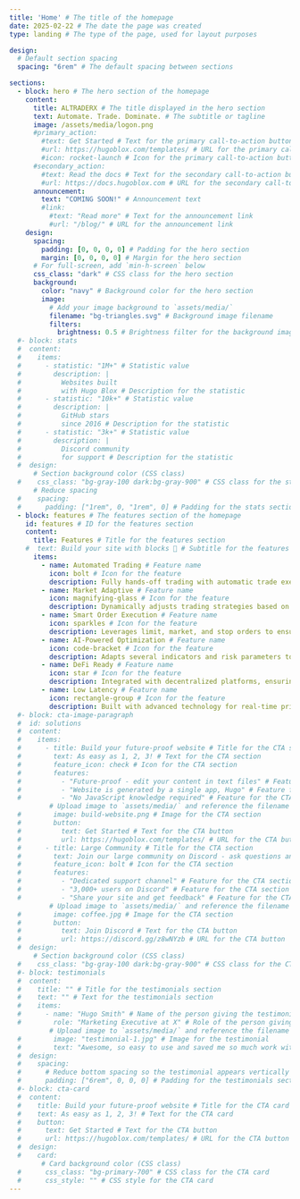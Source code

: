 ```yaml
---
title: 'Home' # The title of the homepage
date: 2025-02-22 # The date the page was created
type: landing # The type of the page, used for layout purposes

design:
  # Default section spacing
  spacing: "6rem" # The default spacing between sections

sections:
  - block: hero # The hero section of the homepage
    content:
      title: ALTRADERX # The title displayed in the hero section
      text: Automate. Trade. Dominate. # The subtitle or tagline
      image: /assets/media/logon.png
      #primary_action:
        #text: Get Started # Text for the primary call-to-action button
        #url: https://hugoblox.com/templates/ # URL for the primary call-to-action button
        #icon: rocket-launch # Icon for the primary call-to-action button
      #secondary_action:
        #text: Read the docs # Text for the secondary call-to-action button
        #url: https://docs.hugoblox.com # URL for the secondary call-to-action button
      announcement:
        text: "COMING SOON!" # Announcement text
        #link:
          #text: "Read more" # Text for the announcement link
          #url: "/blog/" # URL for the announcement link
    design:
      spacing:
        padding: [0, 0, 0, 0] # Padding for the hero section
        margin: [0, 0, 0, 0] # Margin for the hero section
      # For full-screen, add `min-h-screen` below
      css_class: "dark" # CSS class for the hero section
      background:
        color: "navy" # Background color for the hero section
        image:
          # Add your image background to `assets/media/`
          filename: "bg-triangles.svg" # Background image filename
          filters:
            brightness: 0.5 # Brightness filter for the background image
  #- block: stats
  #  content:
  #    items:
  #      - statistic: "1M+" # Statistic value
  #        description: |
  #          Websites built  
  #          with Hugo Blox # Description for the statistic
  #      - statistic: "10k+" # Statistic value
  #        description: |
  #          GitHub stars  
  #          since 2016 # Description for the statistic
  #      - statistic: "3k+" # Statistic value
  #        description: |
  #          Discord community  
  #          for support # Description for the statistic
  #  design:
      # Section background color (CSS class)
  #    css_class: "bg-gray-100 dark:bg-gray-900" # CSS class for the stats section
      # Reduce spacing
  #    spacing:
  #      padding: ["1rem", 0, "1rem", 0] # Padding for the stats section
  - block: features # The features section of the homepage
    id: features # ID for the features section
    content:
      title: Features # Title for the features section
    #  text: Build your site with blocks 🧱 # Subtitle for the features section
      items:
        - name: Automated Trading # Feature name
          icon: bolt # Icon for the feature
          description: Fully hands-off trading with automatic trade execution, stop-loss, and take-profit management. # Description for the feature
        - name: Market Adaptive # Feature name
          icon: magnifying-glass # Icon for the feature
          description: Dynamically adjusts trading strategies based on real-time market conditions. # Description for the feature
        - name: Smart Order Execution # Feature name
          icon: sparkles # Icon for the feature
          description: Leverages limit, market, and stop orders to ensure the best possible trade execution. # Description for the feature
        - name: AI-Powered Optimization # Feature name
          icon: code-bracket # Icon for the feature
          description: Adapts several indicators and risk parameters to maximize profitability in any market condition. # Description for the feature
        - name: DeFi Ready # Feature name
          icon: star # Icon for the feature
          description: Integrated with decentralized platforms, ensuring full transparency and security. # Description for the feature
        - name: Low Latency # Feature name
          icon: rectangle-group # Icon for the feature
          description: Built with advanced technology for real-time price tracking and instant trade execution. # Description for the feature
  #- block: cta-image-paragraph
  #  id: solutions
  #  content:
  #    items:
  #      - title: Build your future-proof website # Title for the CTA section
  #        text: As easy as 1, 2, 3! # Text for the CTA section
  #        feature_icon: check # Icon for the CTA section
  #        features:
  #          - "Future-proof - edit your content in text files" # Feature for the CTA section
  #          - "Website is generated by a single app, Hugo" # Feature for the CTA section
  #          - "No JavaScript knowledge required" # Feature for the CTA section
          # Upload image to `assets/media/` and reference the filename here
  #        image: build-website.png # Image for the CTA section
  #        button:
  #          text: Get Started # Text for the CTA button
  #          url: https://hugoblox.com/templates/ # URL for the CTA button
  #      - title: Large Community # Title for the CTA section
  #        text: Join our large community on Discord - ask questions and get live responses # Text for the CTA section
  #        feature_icon: bolt # Icon for the CTA section
  #        features:
  #          - "Dedicated support channel" # Feature for the CTA section
  #          - "3,000+ users on Discord" # Feature for the CTA section
  #          - "Share your site and get feedback" # Feature for the CTA section
          # Upload image to `assets/media/` and reference the filename here
  #        image: coffee.jpg # Image for the CTA section
  #        button:
  #          text: Join Discord # Text for the CTA button
  #          url: https://discord.gg/z8wNYzb # URL for the CTA button
  #  design:
      # Section background color (CSS class)
  #    css_class: "bg-gray-100 dark:bg-gray-900" # CSS class for the CTA section
  #- block: testimonials
  #  content:
  #    title: "" # Title for the testimonials section
  #    text: "" # Text for the testimonials section
  #    items:
  #      - name: "Hugo Smith" # Name of the person giving the testimonial
  #        role: "Marketing Executive at X" # Role of the person giving the testimonial
          # Upload image to `assets/media/` and reference the filename here
  #        image: "testimonial-1.jpg" # Image for the testimonial
  #        text: "Awesome, so easy to use and saved me so much work with the swappable pre-designed sections!" # Text for the testimonial
  #  design:
  #    spacing:
  #      # Reduce bottom spacing so the testimonial appears vertically centered between sections
  #      padding: ["6rem", 0, 0, 0] # Padding for the testimonials section
  #- block: cta-card
  #  content:
  #    title: Build your future-proof website # Title for the CTA card
  #    text: As easy as 1, 2, 3! # Text for the CTA card
  #    button:
  #      text: Get Started # Text for the CTA button
  #      url: https://hugoblox.com/templates/ # URL for the CTA button
  #  design:
  #    card:
        # Card background color (CSS class)
  #      css_class: "bg-primary-700" # CSS class for the CTA card
  #      css_style: "" # CSS style for the CTA card
---
```

